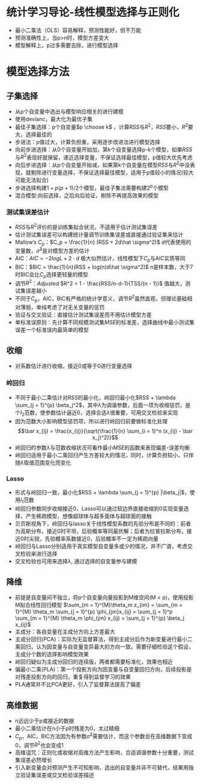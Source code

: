 统计学习导论-线性模型选择与正则化
========================================================

- 最小二乘法（OLS）容易解释，预测性能好，但不万能
- 预测准确性上，当p>n时，模型方差变大
- 模型解释上，p过多需要去除，进行模型选择

# 模型选择方法

## 子集选择

- 从p个自变量中选出与模型响应相关的进行建模
- 使用devianc，最大化为最优子集
- 最佳子集选择：p个自变量$p \choose k$ ，计算$RSS$与$R^2$，$RSS$要小，$R^2$要大，选择最佳的
- 步进法：p值过大，计算负担重，采用逐步改进法进行模型选择
- 向前步进选择：从0个自变量开始加，第k个自变量选择p-k个模型，如果$RSS$与$R^2$表现好就保留，递近选择变量，不保证选择最佳模型，p值较大优先考虑
- 向后步进选择：从p个自变量开始减，如果第k个自变量在模型$RSS$与$R^2$中没表现，就剔除进行变量选择，不保证选择最佳模型，适用于p值较小的情况(较大可能无法拟合)
- 步进选择构建$1 + p(p+1)/2$个模型，最佳子集法需要构建$2^p$个模型
- 混合模型:向前选择，之后向后验证，剔除不再提高效果的模型

### 测试集误差估计

- $RSS$与$R^2$评价的是训练集拟合状况，不适用于估计测试集误差
- 估计测试集误差可以构建统计量调节训练集误差或直接通过验证集来估计
- Mallow’s $C_p$：$C_p = \frac{1}{n} (RSS + 2d\hat \sigma^2)$ $d$代表使用的变量数，$\hat \sigma^2$是对模型方差的估计
- AIC：$AIC = -2logL + 2 \cdot d$ 极大似然估计，线性模型下$C_p$与AIC实质等同
- BIC：$BIC = \frac{1}{n}(RSS + log(n)d\hat \sigma^2)$ n是样本数，大于7时BIC会比$C_p$选择更轻量的模型
- 调节$R^2$：$Adjusted$ $R^2 = 1 - \frac{RSS/n-d-1}{TSS/(n - 1)}$ 值越大，测试集误差越小
- 不同于$C_p$，AIC，BIC有严格的统计学意义，调节$R^2$虽然直观，但理论基础相对薄弱，单纯考虑了对无关变量的惩罚
- 验证与交叉验证：直接估计测试集误差而不用估计模型方差
- 单标准误原则：先计算不同规模测试集$MSE$的标准差，选择曲线中最小测试集误差一个标准误内最简单的模型

## 收缩

- 对系数估计进行收缩，接近0或等于0进行变量选择

### 岭回归

- 不同于最小二乘估计对$RSS$的最小化，岭回归最小化$RSS + \lambda \sum_{j = 1}^{p} \beta_j^2$，其中$\lambda$为调谐参数，后面一项为收缩惩罚，是个$l_2$范数，使参数估计逼近0，选择合适$\lambda$很重要，可用交叉检验来实现
- 因为范数大小影响模型惩罚项，所以进行岭回归前要做标准化处理$$\bar x_{ij} = \frac{x_{ij}}{\sqrt{\frac{1}{n} \sum_{i = 1}^n (x_{ij} - \bar x_j)^2}}$$
- 岭回归的参数$\lambda$与范数收缩状况可看作最小$MSE$的函数来表现偏差-误差均衡
- 岭回归适用于最小二乘回归产生方差较大的情况，同时，计算负担较小，只伴随$\lambda$取值范围变化而变化

### Lasso

- 形式与岭回归一致，最小化$RSS + \lambda \sum_{j = 1}^{p} |\beta_j|$，使用$l_1$范数
- 岭回归参数同步收缩接近0，Lasso可以通过软边界直接收缩到0实现变量选择，产生稀疏模型，想像超球体与超多面体与超球面的接触
- 贝页斯视角下，岭回归与lasso关于线性模型系数的先验分布是不同的：前者为高斯分布，接近0时平坦，后验概率等同最优解；后者为拉普拉斯分布，接近0时尖锐，先验概率系数接近0，后验概率不一定为稀疏向量
- 岭回归与Lasso分别适用于真实模型自变量多或少的情况，并不广谱，考虑交叉检验来进行选择
- 交叉检验也可用来选择$\lambda$, 通过选择的自变量参与建模

## 降维

- 前提是自变量间不独立，将p个自变量向量投影到M维空间(M < p)，使用投影M拟合线性回归模型 $\sum_{m = 1}^{M}\theta_m z_{im} = \sum_{m = 1}^{M} \theta_m \sum_{j = 1}^{p} \phi_{jm}x_{ij} = \sum_{j = 1}^p \sum_{m = 1}^{M} \theta_m \phi_{jm} x_{ij} = \sum_{j = 1}^{p} \beta_j x_{ij}$
- 主成分：各自变量在主成分方向上方差最大
- 主成分回归(PCA)：实际为无监督算法，得到主成分后作为新变量进行最小二乘回归，认为因变量与自变量变异最大的方向一致，需要仔细检验这个假设，主成分个数的选择影响模型效果
- 岭回归疑似为主成分回归的连续版，两者都需要标准化，效果也相近
- 偏最小二乘(PLA)：第一个投影方向为因变量与自变量回归方向，后续投影是对残差投影方向的回归，重复得到监督学习的效果
- PLA通常并不比PCA更好，引入了监督算法提高了偏差

## 高维数据

- n远远少于p或接近的数据
- 最小二乘估计在n小于p时残差为0，太过精细
- $C_p$，AIC，BIC方法因为有参数$\hat \sigma^2$需要估计，而这个参数会在高维数据下变成0，调节$R^2$也会变成1
- 高维诅咒：正则化或收缩对高维方法产生影响，合适调谐参数十分重要，测试集误差必然增长
- 引入新变量会对预测产生不可知影响，选出的自变量并非不可替代，结果用独立验证集误差或交叉检验误差描述
